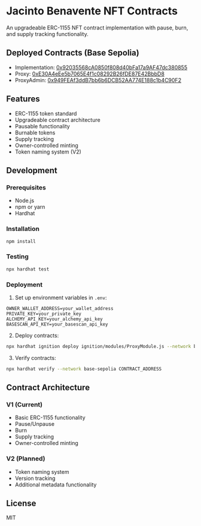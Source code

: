 # Jacinto Benavente NFT Contracts

An upgradeable ERC-1155 NFT contract implementation with pause, burn, and supply tracking functionality.

## Deployed Contracts (Base Sepolia)

- Implementation: [0x92035568cA0850f808d40bFa17a9AF47dc380855](https://sepolia.basescan.org/address/0x92035568cA0850f808d40bFa17a9AF47dc380855)
- Proxy: [0xE30A4eEe5b7065E4f1c08292B26fDE87E42BbbD8](https://sepolia.basescan.org/address/0xE30A4eEe5b7065E4f1c08292B26fDE87E42BbbD8)
- ProxyAdmin: [0x949FEAf3ddB7bb6b6DCB52AA774E188c1b4C90F2](https://sepolia.basescan.org/address/0x949FEAf3ddB7bb6b6DCB52AA774E188c1b4C90F2)

## Features

- ERC-1155 token standard
- Upgradeable contract architecture
- Pausable functionality
- Burnable tokens
- Supply tracking
- Owner-controlled minting
- Token naming system (V2)

## Development

### Prerequisites

- Node.js
- npm or yarn
- Hardhat

### Installation

```bash
npm install
```

### Testing

```bash
npx hardhat test
```

### Deployment

1. Set up environment variables in `.env`:
```
OWNER_WALLET_ADDRESS=your_wallet_address
PRIVATE_KEY=your_private_key
ALCHEMY_API_KEY=your_alchemy_api_key
BASESCAN_API_KEY=your_basescan_api_key
```

2. Deploy contracts:
```bash
npx hardhat ignition deploy ignition/modules/ProxyModule.js --network base-sepolia
```

3. Verify contracts:
```bash
npx hardhat verify --network base-sepolia CONTRACT_ADDRESS
```

## Contract Architecture

### V1 (Current)
- Basic ERC-1155 functionality
- Pause/Unpause
- Burn
- Supply tracking
- Owner-controlled minting

### V2 (Planned)
- Token naming system
- Version tracking
- Additional metadata functionality

## License

MIT
